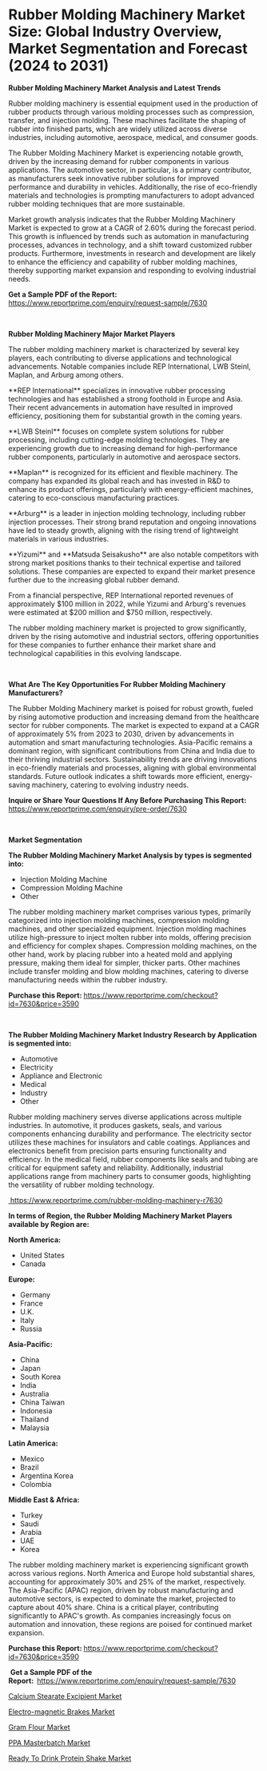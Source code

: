 <p><h1>Rubber Molding Machinery Market Size: Global Industry Overview, Market Segmentation and Forecast (2024 to 2031)</h1></p><p><strong>Rubber Molding Machinery Market Analysis and Latest Trends</strong></p>
<p><p>Rubber molding machinery is essential equipment used in the production of rubber products through various molding processes such as compression, transfer, and injection molding. These machines facilitate the shaping of rubber into finished parts, which are widely utilized across diverse industries, including automotive, aerospace, medical, and consumer goods.</p><p>The Rubber Molding Machinery Market is experiencing notable growth, driven by the increasing demand for rubber components in various applications. The automotive sector, in particular, is a primary contributor, as manufacturers seek innovative rubber solutions for improved performance and durability in vehicles. Additionally, the rise of eco-friendly materials and technologies is prompting manufacturers to adopt advanced rubber molding techniques that are more sustainable.</p><p>Market growth analysis indicates that the Rubber Molding Machinery Market is expected to grow at a CAGR of 2.60% during the forecast period. This growth is influenced by trends such as automation in manufacturing processes, advances in technology, and a shift toward customized rubber products. Furthermore, investments in research and development are likely to enhance the efficiency and capability of rubber molding machines, thereby supporting market expansion and responding to evolving industrial needs.</p></p>
<p><strong>Get a Sample PDF of the Report:&nbsp;</strong> <a href="https://www.reportprime.com/enquiry/request-sample/7630?utm_campaign=1464&utm_medium=2&utm_source=Github&utm_content=ia&utm_term=10102024&utm_id=rubber-molding-machinery">https://www.reportprime.com/enquiry/request-sample/7630</a></p>
<p>&nbsp;</p>
<p><strong>Rubber Molding Machinery Major Market Players</strong></p>
<p><p>The rubber molding machinery market is characterized by several key players, each contributing to diverse applications and technological advancements. Notable companies include REP International, LWB Steinl, Maplan, and Arburg among others.</p><p>**REP International** specializes in innovative rubber processing technologies and has established a strong foothold in Europe and Asia. Their recent advancements in automation have resulted in improved efficiency, positioning them for substantial growth in the coming years.</p><p>**LWB Steinl** focuses on complete system solutions for rubber processing, including cutting-edge molding technologies. They are experiencing growth due to increasing demand for high-performance rubber components, particularly in automotive and aerospace sectors.</p><p>**Maplan** is recognized for its efficient and flexible machinery. The company has expanded its global reach and has invested in R&D to enhance its product offerings, particularly with energy-efficient machines, catering to eco-conscious manufacturing practices.</p><p>**Arburg** is a leader in injection molding technology, including rubber injection processes. Their strong brand reputation and ongoing innovations have led to steady growth, aligning with the rising trend of lightweight materials in various industries.</p><p>**Yizumi** and **Matsuda Seisakusho** are also notable competitors with strong market positions thanks to their technical expertise and tailored solutions. These companies are expected to expand their market presence further due to the increasing global rubber demand.</p><p>From a financial perspective, REP International reported revenues of approximately $100 million in 2022, while Yizumi and Arburg's revenues were estimated at $200 million and $750 million, respectively. </p><p>The rubber molding machinery market is projected to grow significantly, driven by the rising automotive and industrial sectors, offering opportunities for these companies to further enhance their market share and technological capabilities in this evolving landscape.</p></p>
<p>&nbsp;</p>
<p><strong>What Are The Key Opportunities For Rubber Molding Machinery Manufacturers?</strong></p>
<p><p>The Rubber Molding Machinery market is poised for robust growth, fueled by rising automotive production and increasing demand from the healthcare sector for rubber components. The market is expected to expand at a CAGR of approximately 5% from 2023 to 2030, driven by advancements in automation and smart manufacturing technologies. Asia-Pacific remains a dominant region, with significant contributions from China and India due to their thriving industrial sectors. Sustainability trends are driving innovations in eco-friendly materials and processes, aligning with global environmental standards. Future outlook indicates a shift towards more efficient, energy-saving machinery, catering to evolving industry needs.</p></p>
<p><strong>Inquire or Share Your Questions If Any Before Purchasing This Report:</strong> <a href="https://www.reportprime.com/enquiry/pre-order/7630?utm_campaign=1464&utm_medium=2&utm_source=Github&utm_content=ia&utm_term=10102024&utm_id=rubber-molding-machinery">https://www.reportprime.com/enquiry/pre-order/7630</a></p>
<p>&nbsp;</p>
<p><strong>Market Segmentation</strong></p>
<p><strong>The Rubber Molding Machinery Market Analysis by types is segmented into:</strong></p>
<p><ul><li>Injection Molding Machine</li><li>Compression Molding Machine</li><li>Other</li></ul></p>
<p><p>The rubber molding machinery market comprises various types, primarily categorized into injection molding machines, compression molding machines, and other specialized equipment. Injection molding machines utilize high-pressure to inject molten rubber into molds, offering precision and efficiency for complex shapes. Compression molding machines, on the other hand, work by placing rubber into a heated mold and applying pressure, making them ideal for simpler, thicker parts. Other machines include transfer molding and blow molding machines, catering to diverse manufacturing needs within the rubber industry.</p></p>
<p><strong>Purchase this Report:&nbsp;</strong><a href="https://www.reportprime.com/checkout?id=7630&price=3590&utm_campaign=1464&utm_medium=2&utm_source=Github&utm_content=ia&utm_term=10102024&utm_id=rubber-molding-machinery">https://www.reportprime.com/checkout?id=7630&price=3590</a></p>
<p>&nbsp;</p>
<p><strong>The Rubber Molding Machinery Market Industry Research by Application is segmented into:</strong></p>
<p><ul><li>Automotive</li><li>Electricity</li><li>Appliance and Electronic</li><li>Medical</li><li>Industry</li><li>Other</li></ul></p>
<p><p>Rubber molding machinery serves diverse applications across multiple industries. In automotive, it produces gaskets, seals, and various components enhancing durability and performance. The electricity sector utilizes these machines for insulators and cable coatings. Appliances and electronics benefit from precision parts ensuring functionality and efficiency. In the medical field, rubber components like seals and tubing are critical for equipment safety and reliability. Additionally, industrial applications range from machinery parts to consumer goods, highlighting the versatility of rubber molding technology.</p></p>
<p><a href="https://www.reportprime.com/rubber-molding-machinery-r7630?utm_campaign=1464&utm_medium=2&utm_source=Github&utm_content=ia&utm_term=10102024&utm_id=rubber-molding-machinery">&nbsp;https://www.reportprime.com/rubber-molding-machinery-r7630</a></p>
<p><strong>In terms of Region, the Rubber Molding Machinery Market Players available by Region are:</strong></p>
<p>
    <p> <strong> North America: </strong>
        <ul>
            <li>United States</li>
            <li>Canada</li>
        </ul>
        </p> 
    <p> <strong> Europe: </strong>
        <ul>
            <li>Germany</li>
            <li>France</li>
            <li>U.K.</li>
            <li>Italy</li>
            <li>Russia</li>
        </ul>
        </p> 
    <p> <strong> Asia-Pacific: </strong>
        <ul>
            <li>China</li>
            <li>Japan</li>
            <li>South Korea</li>
            <li>India</li>
            <li>Australia</li>
            <li>China Taiwan</li>
            <li>Indonesia</li>
            <li>Thailand</li>
            <li>Malaysia</li>
        </ul>
        </p> 
    <p> <strong> Latin America: </strong>
        <ul>
            <li>Mexico</li>
            <li>Brazil</li>
            <li>Argentina Korea</li>
            <li>Colombia</li>
        </ul>
        </p> 
    <p> <strong> Middle East & Africa: </strong>
        <ul>
            <li>Turkey</li>
            <li>Saudi</li>
            <li>Arabia</li>
            <li>UAE</li>
            <li>Korea</li>
        </ul>
    </p>
    </p>
<p><p>The rubber molding machinery market is experiencing significant growth across various regions. North America and Europe hold substantial shares, accounting for approximately 30% and 25% of the market, respectively. The Asia-Pacific (APAC) region, driven by robust manufacturing and automotive sectors, is expected to dominate the market, projected to capture about 40% share. China is a critical player, contributing significantly to APAC's growth. As companies increasingly focus on automation and innovation, these regions are poised for continued market expansion.</p></p>
<p><strong>Purchase this Report: </strong><a href="https://www.reportprime.com/checkout?id=7630&price=3590&utm_campaign=1464&utm_medium=2&utm_source=Github&utm_content=ia&utm_term=10102024&utm_id=rubber-molding-machinery">https://www.reportprime.com/checkout?id=7630&price=3590</a></p>
<p>&nbsp;<strong>Get a Sample PDF of the Report:&nbsp;&nbsp;</strong><a href="https://www.reportprime.com/enquiry/request-sample/7630?utm_campaign=1464&utm_medium=2&utm_source=Github&utm_content=ia&utm_term=10102024&utm_id=rubber-molding-machinery">https://www.reportprime.com/enquiry/request-sample/7630</a></p>
<p><strong></strong></p>
<p><p><a href="https://www.linkedin.com/pulse/calcium-stearate-excipient-market-pulse-138-expansion-blueprint-7wbqe?utm_campaign=1464&utm_medium=2&utm_source=Github&utm_content=ia&utm_term=10102024&utm_id=rubber-molding-machinery">Calcium Stearate Excipient Market</a></p><p><a href="https://github.com/FassouRP/Market-Research-Report-List-6/blob/main/electro-magnetic-brakes-market.md?utm_campaign=1464&utm_medium=2&utm_source=Github&utm_content=ia&utm_term=10102024&utm_id=rubber-molding-machinery">Electro-magnetic Brakes Market</a></p><p><a href="https://issuu.com/reportprime-2/docs/gram-flour-market-size-2030.pptx_7d7fb1c31b0dbd?utm_campaign=1464&utm_medium=2&utm_source=Github&utm_content=ia&utm_term=10102024&utm_id=rubber-molding-machinery">Gram Flour Market</a></p><p><a href="https://www.linkedin.com/pulse/ppa-masterbatch-market-trends-strategic-insights-2024-2031-cwa7e?utm_campaign=1464&utm_medium=2&utm_source=Github&utm_content=ia&utm_term=10102024&utm_id=rubber-molding-machinery">PPA Masterbatch Market</a></p><p><a href="https://issuu.com/reportprime-2/docs/ready-to-drink-protein-shake-market_3cfe4eec270374?utm_campaign=1464&utm_medium=2&utm_source=Github&utm_content=ia&utm_term=10102024&utm_id=rubber-molding-machinery">Ready To Drink Protein Shake Market</a></p></p>